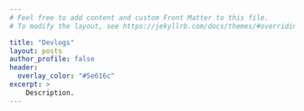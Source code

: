 ```yaml
---
# Feel free to add content and custom Front Matter to this file.
# To modify the layout, see https://jekyllrb.com/docs/themes/#overriding-theme-defaults

title: "Devlogs"
layout: posts
author_profile: false
header:
  overlay_color: "#5e616c"
excerpt: >
    Description.
---
```

